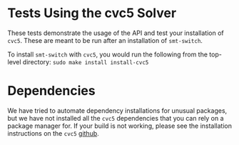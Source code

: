 # Tests Using the cvc5 Solver

These tests demonstrate the usage of the API and test your installation of `cvc5`. These are meant to be run after an installation of `smt-switch`.

To install `smt-switch` with `cvc5`, you would run the following from the top-level directory:
`sudo make install install-cvc5`

# Dependencies

We have tried to automate dependency installations for unusual packages, but we have not installed all the `cvc5` dependencies that you can rely on a package manager for. If your build is not working, please see the installation instructions on the `cvc5` [github](https://github.com/cvc5/cvc5/).
